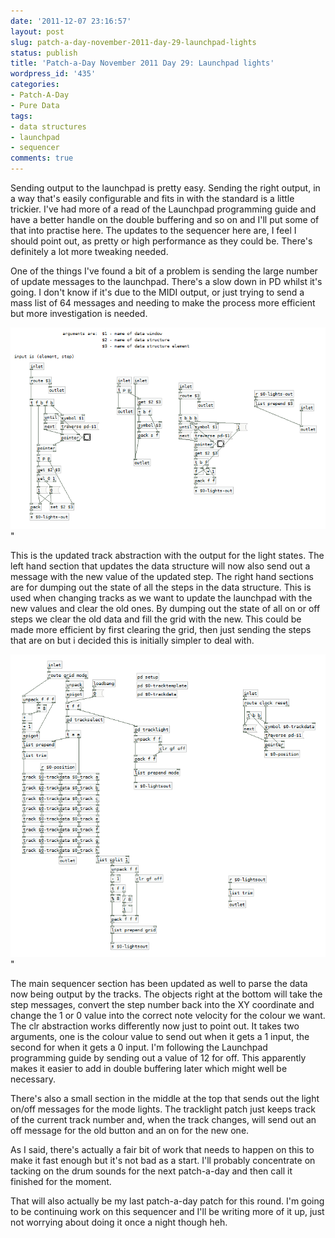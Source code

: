 ```yaml
---
date: '2011-12-07 23:16:57'
layout: post
slug: patch-a-day-november-2011-day-29-launchpad-lights
status: publish
title: 'Patch-a-Day November 2011 Day 29: Launchpad lights'
wordpress_id: '435'
categories:
- Patch-A-Day
- Pure Data
tags:
- data structures
- launchpad
- sequencer
comments: true
---
```


Sending output to the launchpad is pretty easy. Sending the right output, in a way that's easily configurable and fits in with the standard is a little trickier. I've had more of a read of the Launchpad programming guide and have a better handle on the double buffering and so on and I'll put some of that into practise here. The updates to the sequencer here are, I feel I should point out, as pretty or high performance as they could be. There's definitely a lot more tweaking needed.

One of the things I've found a bit of a problem is sending the large number of update messages to the launchpad. There's a slow down in PD whilst it's going. I don't know if it's due to the MIDI output, or just trying to send a mass list of 64 messages and needing to make the process more efficient but more investigation is needed.

![Step sequencer track with light output](/a/2011-12-07-patch-a-day-november-2011-day-29-launchpad-lights/step-sequencer-with-lights.png)"

This is the updated track abstraction with the output for the light states. The left hand section that updates the data structure will now also send out a message with the new value of the updated step. The right hand sections are for dumping out the state of all the steps in the data structure. This is used when changing tracks as we want to update the launchpad with the new values and clear the old ones. By dumping out the state of all on or off steps we clear the old data and fill the grid with the new. This could be made more efficient by first clearing the grid, then just sending the steps that are on but i decided this is initially simpler to deal with.

![Full sequencer with light state output](/a/2011-12-07-patch-a-day-november-2011-day-29-launchpad-lights/full-sequencer-with-light-state-output.png)"

The main sequencer section has been updated as well to parse the data now being output by the tracks. The objects right at the bottom will take the step messages, convert the step number back into the XY coordinate and change the 1 or 0 value into the correct note velocity for the colour we want. The clr abstraction works differently now just to point out. It takes two arguments, one is the colour value to send out when it gets a 1 input, the second for when it gets a 0 input. I'm following the Launchpad programming guide by sending out a value of 12 for off. This apparently makes it easier to add in double buffering later which might well be necessary.

There's also a small section in the middle at the top that sends out the light on/off messages for the mode lights. The tracklight patch just keeps track of the current track number and, when the track changes, will send out an off message for the old button and an on for the new one.

As I said, there's actually a fair bit of work that needs to happen on this to make it fast enough but it's not bad as a start. I'll probably concentrate on tacking on the drum sounds for the next patch-a-day and then call it finished for the moment.

That will also actually be my last patch-a-day patch for this round. I'm going to be continuing work on this sequencer and I'll be writing more of it up, just not worrying about doing it once a night though heh.
